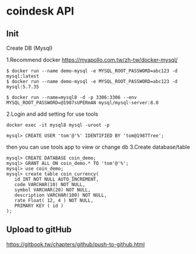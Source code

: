 # coindesk API

## Init

Create DB (Mysql)

1.Recommend docker https://myapollo.com.tw/zh-tw/docker-mysql/
```
$ docker run --name demo-mysql -e MYSQL_ROOT_PASSWORD=abc123 -d mysql:latest
$ docker run --name demo-mysql -e MYSQL_ROOT_PASSWORD=abc123 -d mysql:5.7.35

$ docker run --name=mysql8 -d -p 3306:3306 --env MYSQL_ROOT_PASSWORD=@1987sUPERmAN mysql/mysql-server:8.0
```
2.Login and add setting for use tools
```
docker exec -it mysql8 mysql -uroot -p
```
```
mysql> CREATE USER 'tom'@'%' IDENTIFIED BY 'tom@1987Tree';
```
then you can use tools app to view or change db
3.Create database/table
```
mysql> CREATE DATABASE coin_demo;
mysql> GRANT ALL ON coin_demo.* TO 'tom'@'%';
mysql> use coin_demo;
mysql> create table coin_currency(
   id INT NOT NULL AUTO_INCREMENT,
   code VARCHAR(10) NOT NULL,
   symbol VARCHAR(20) NOT NULL,
   description VARCHAR(100) NOT NULL,
   rate Float( 12, 4 ) NOT NULL,
   PRIMARY KEY ( id )
);
```

## Upload to gitHub

https://gitbook.tw/chapters/github/push-to-github.html


